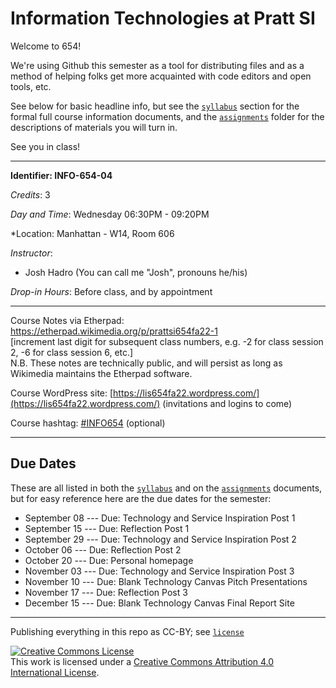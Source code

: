 #  Information Technologies at Pratt SI

Welcome to 654!  

We're using Github this semester as a tool for distributing files and as a method of helping folks get more acquainted with code editors and open tools, etc.

See below for basic headline info, but see the [`syllabus`](syllabus) section for the formal full course information documents, and the [`assignments`](assignments) folder for the descriptions of materials you will turn in.  

See you in class!  

---

**Identifier: INFO-654-04**  

*Credits*: 3  

*Day and Time*: Wednesday 06:30PM - 09:20PM  

*Location:  Manhattan - W14, Room 606

*Instructor*:  
- Josh Hadro (You can call me "Josh", pronouns he/his)

*Drop-in Hours*: Before class, and by appointment  

---

Course Notes via Etherpad: <https://etherpad.wikimedia.org/p/prattsi654fa22-1>  
\[increment last digit for subsequent class numbers, e.g. -2 for class
session 2, -6 for class session 6, etc.\]  
N.B. These notes are technically public, and will persist as long as Wikimedia maintains the Etherpad software.

Course WordPress site:   [https://lis654fa22.wordpress.com/](https://lis654fa22.wordpress.com/) (invitations and logins to come)

Course hashtag: [#INFO654](https://twitter.com/search?f=tweets&q=%23info654&src=typd) (optional)


---

## Due Dates

These are all listed in both the [`syllabus`](syllabus) and on the [`assignments`](assignments) documents, but for easy reference here are the due dates for the semester:

-  September 08 --- Due: Technology and Service Inspiration Post 1
-  September 15 --- Due: Reflection Post 1
-  September 29 --- Due: Technology and Service Inspiration Post 2
-  October 06 --- Due: Reflection Post 2
-  October 20 --- Due: Personal homepage
-  November 03 --- Due: Technology and Service Inspiration Post 3
-  November 10 --- Due: Blank Technology Canvas Pitch Presentations
-  November 17 --- Due: Reflection Post 3
-  December 15 --- Due: Blank Technology Canvas Final Report Site

---
Publishing everything in this repo as CC-BY; see [`license`](license.md)

<a rel="license" href="http://creativecommons.org/licenses/by/4.0/"><img alt="Creative Commons License" style="border-width:0" src="https://i.creativecommons.org/l/by/4.0/88x31.png" /></a><br />This work is licensed under a <a rel="license" href="http://creativecommons.org/licenses/by/4.0/">Creative Commons Attribution 4.0 International License</a>.
